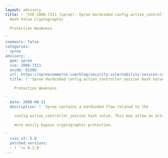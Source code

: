 ```yaml
---
layout: advisory
title: ! 'CVE-2008-7311 (spree): Spree Hardcoded config.action_controller_session
  Hash Value Cryptographic

  Protection Weakness

'
comments: false
categories:
- spree
advisory:
  gem: spree
  cve: 2008-7311
  osvdb: 81506
  url: https://spreecommerce.com/blog/security-vulernability-session-cookie-store
  title: ! 'Spree Hardcoded config.action_controller_session Hash Value Cryptographic

    Protection Weakness

'
  date: 2008-08-12
  description: ! 'Spree contains a hardcoded flaw related to the

    config.action_controller_session hash value. This may allow an attacker to

    more easily bypass cryptographic protection.

'
  cvss_v2: 5.0
  patched_versions:
  - ! '>= 0.3.0'
---
```


